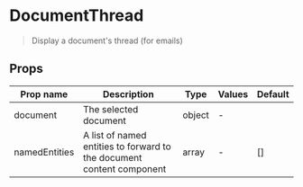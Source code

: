 # DocumentThread

> Display a document's thread (for emails)

## Props

| Prop name     | Description                                                           | Type   | Values | Default |
| ------------- | --------------------------------------------------------------------- | ------ | ------ | ------- |
| document      | The selected document                                                 | object | -      |         |
| namedEntities | A list of named entities to forward to the document content component | array  | -      | []      |
